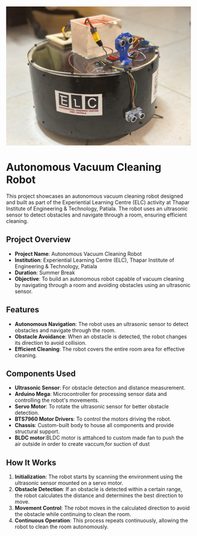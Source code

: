 <p align="center">
  <img src="vaccum_cleaner.jpeg" alt="vaccum cleaning bot">
</p>

# Autonomous Vacuum Cleaning Robot

This project showcases an autonomous vacuum cleaning robot designed and built as part of the Experiential Learning Centre (ELC) activity at Thapar Institute of Engineering & Technology, Patiala. The robot uses an ultrasonic sensor to detect obstacles and navigate through a room, ensuring efficient cleaning.

## Project Overview

- **Project Name**: Autonomous Vacuum Cleaning Robot
- **Institution**: Experiential Learning Centre (ELC), Thapar Institute of Engineering & Technology, Patiala
- **Duration**: Summer Break
- **Objective**: To build an autonomous robot capable of vacuum cleaning by navigating through a room and avoiding obstacles using an ultrasonic sensor.

## Features

- **Autonomous Navigation**: The robot uses an ultrasonic sensor to detect obstacles and navigate through the room.
- **Obstacle Avoidance**: When an obstacle is detected, the robot changes its direction to avoid collision.
- **Efficient Cleaning**: The robot covers the entire room area for effective cleaning.

## Components Used

- **Ultrasonic Sensor**: For obstacle detection and distance measurement.
- **Arduino Mega**: Microcontroller for processing sensor data and controlling the robot's movements.
- **Servo Motor**: To rotate the ultrasonic sensor for better obstacle detection.
- **BTS7960 Motor Drivers**: To control the motors driving the robot.
- **Chassis**: Custom-built body to house all components and provide structural support.
- **BLDC motor**:BLDC motor is atttahced to custom made fan to push the air outside in order to create vaccum,for suction of dust


## How It Works

1. **Initialization**: The robot starts by scanning the environment using the ultrasonic sensor mounted on a servo motor.
2. **Obstacle Detection**: If an obstacle is detected within a certain range, the robot calculates the distance and determines the best direction to move.
3. **Movement Control**: The robot moves in the calculated direction to avoid the obstacle while continuing to clean the room.
4. **Continuous Operation**: This process repeats continuously, allowing the robot to clean the room autonomously.

